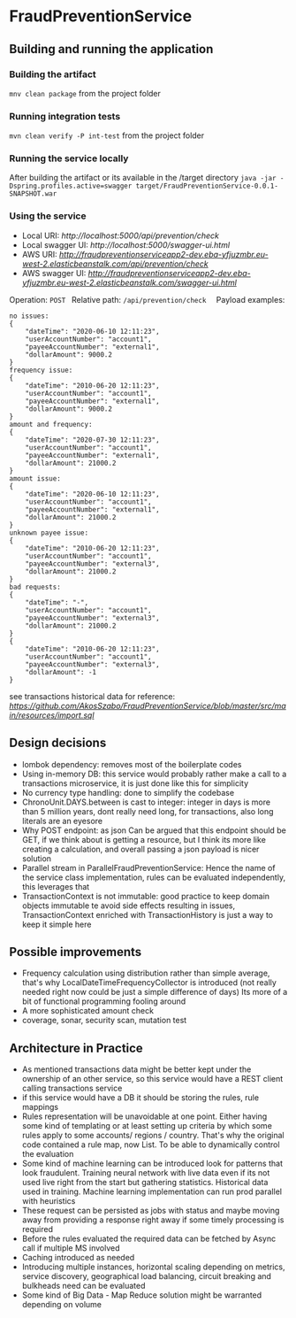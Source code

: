 # FraudPreventionService

## Building and running the application
### Building the artifact
`mnv clean package` from the project folder
### Running integration tests
`mvn clean verify -P int-test` from the project folder
### Running the service locally
After building the artifact or its available in the /target directory 
`java -jar -Dspring.profiles.active=swagger target/FraudPreventionService-0.0.1-SNAPSHOT.war`
### Using the service
- Local URI: *http://localhost:5000/api/prevention/check*
- Local swagger UI: *http://localhost:5000/swagger-ui.html*
- AWS URI: *http://fraudpreventionserviceapp2-dev.eba-yfjuzmbr.eu-west-2.elasticbeanstalk.com/api/prevention/check*
- AWS swagger UI: *http://fraudpreventionserviceapp2-dev.eba-yfjuzmbr.eu-west-2.elasticbeanstalk.com/swagger-ui.html*

Operation: `POST ` 
Relative path: `/api/prevention/check  `
Payload examples: 
```
no issues:
{
	"dateTime": "2020-06-10 12:11:23",
	"userAccountNumber": "account1",
	"payeeAccountNumber": "external1",
	"dollarAmount": 9000.2
}
frequency issue:
{
	"dateTime": "2010-06-20 12:11:23",
	"userAccountNumber": "account1",
	"payeeAccountNumber": "external1",
	"dollarAmount": 9000.2
}
amount and frequency:
{
	"dateTime": "2020-07-30 12:11:23",
	"userAccountNumber": "account1",
	"payeeAccountNumber": "external1",
	"dollarAmount": 21000.2
}
amount issue:      
{
	"dateTime": "2020-06-10 12:11:23",
	"userAccountNumber": "account1",
	"payeeAccountNumber": "external1",
	"dollarAmount": 21000.2
}
unknown payee issue:      
{
	"dateTime": "2010-06-20 12:11:23",
	"userAccountNumber": "account1",
	"payeeAccountNumber": "external3",
	"dollarAmount": 21000.2
} 
bad requests:
{
	"dateTime": "-",
	"userAccountNumber": "account1",
	"payeeAccountNumber": "external3",
	"dollarAmount": 21000.2
}
{
	"dateTime": "2010-06-20 12:11:23",
	"userAccountNumber": "account1",
	"payeeAccountNumber": "external3",
	"dollarAmount": -1
}
```

see transactions historical data for reference:
*https://github.com/AkosSzabo/FraudPreventionService/blob/master/src/main/resources/import.sql*
## Design decisions
- lombok dependency: removes most of the boilerplate codes
- Using in-memory DB: this service would probably rather make a call to a transactions microservice, it is just done like this for simplicity
- No currency type handling: done to simplify the codebase
- ChronoUnit.DAYS.between is cast to integer: integer in days is more than 5 million years, dont really need long, for transactions, also long literals are an eyesore
- Why POST endpoint: as json Can be argued that this endpoint should be GET, if we think about is getting a resource, but I think its more like creating a calculation, and overall passing a json payload is nicer solution
- Parallel stream in ParallelFraudPreventionService: Hence the name of the service class implementation, rules can be evaluated independently, this leverages that
- TransactionContext is not immutable: good practice to keep domain objects immutable te avoid side effects resulting in issues, TransactionContext enriched with TransactionHistory is just a way to keep it simple here 
## Possible improvements
- Frequency calculation using distribution rather than simple average, that's why LocalDateTimeFrequencyCollector is introduced (not really needed right now could be just a simple difference of days)  Its more of a bit of functional programming fooling around
- A more sophisticated amount check 
- coverage, sonar, security scan, mutation test
## Architecture in Practice
- As mentioned transactions data might be better kept under the ownership of an other service, so this service would have a REST client calling transactions service 
- if this service would have a DB it should be storing the rules, rule mappings
- Rules representation will be unavoidable at one point. Either having some kind of templating or at least setting up criteria by which some rules apply to some accounts/ regions / country. That's why the original code contained a rule map, now List. To be able to dynamically control the evaluation
- Some kind of machine learning can be introduced look for patterns that look fraudulent. Training neural network with live data even if its not used live right from the start but gathering statistics. Historical data used in training. Machine learning implementation can run prod parallel with heuristics 
- These request can be persisted as jobs with status and maybe moving away from providing a response right away if some timely processing is required
- Before the rules evaluated the required data can be fetched by Async call if multiple MS involved
- Caching introduced as needed
- Introducing multiple instances, horizontal scaling depending on metrics, service discovery, geographical load balancing, circuit breaking and bulkheads need can be evaluated
- Some kind of Big Data - Map Reduce solution might be warranted depending on volume












